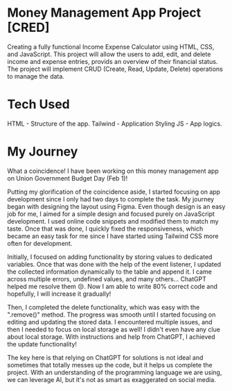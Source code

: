 # Money Management App Project [CRED]

Creating a fully functional Income Expense Calculator using HTML, CSS, and JavaScript. This project will allow the users to add, edit, and delete income and expense entries,
provids an overview of their financial status. The project will implement CRUD (Create, Read, Update, Delete) operations to manage the data.

# Tech Used

HTML - Structure of the app.
Tailwind - Application Styling
JS - App logics.

# My Journey

What a coincidence! I have been working on this money management app on Union Government Budget Day (Feb 1)!

Putting my glorification of the coincidence aside, I started focusing on app development since I only had two days to complete the task. My journey began with designing the layout using Figma. Even though design is an easy job for me, I aimed for a simple design and focused purely on JavaScript development. I used online code snippets and modified them to match my taste. Once that was done, I quickly fixed the responsiveness, which became an easy task for me since I have started using Tailwind CSS more often for development.

Initially, I focused on adding functionality by storing values to dedicated variables. Once that was done with the help of the event listener, I updated the collected information dynamically to the table and append it. I came across multiple errors, undefined values, and many others... ChatGPT helped me resolve them 😒. Now I am able to write 80% correct code and hopefully, I will increase it gradually!

Then, I completed the delete functionality, which was easy with the ".remove()" method. The progress was smooth until I started focusing on editing and updating the stored data. I encountered multiple issues, and then I needed to focus on local storage as well! I didn't even have any clue about local storage. With instructions and help from ChatGPT, I achieved the update functionality!

The key here is that relying on ChatGPT for solutions is not ideal and sometimes that totally messes up the code, but it helps us complete the project. With an understanding of the programming language we are using, we can leverage AI, but it's not as smart as exaggerated on social media.
